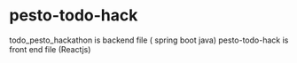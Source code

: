 # pesto-todo-hack

todo_pesto_hackathon is backend file ( spring boot java)
pesto-todo-hack is front end file (Reactjs)
